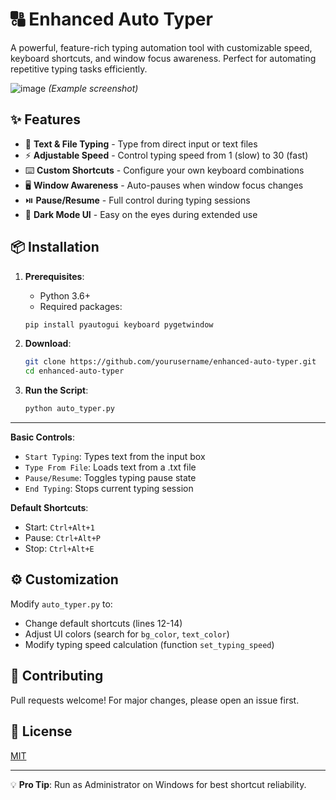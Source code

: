 # 🔠 Enhanced Auto Typer

A powerful, feature-rich typing automation tool with customizable speed, keyboard shortcuts, and window focus awareness. Perfect for automating repetitive typing tasks efficiently.

![image](https://github.com/user-attachments/assets/42257175-421c-406b-a67d-545f619d89bc) *(Example screenshot)*


## ✨ Features

- 🚀 **Text & File Typing** - Type from direct input or text files
- ⚡ **Adjustable Speed** - Control typing speed from 1 (slow) to 30 (fast)
- ⌨️ **Custom Shortcuts** - Configure your own keyboard combinations
- 🖥️ **Window Awareness** - Auto-pauses when window focus changes
- ⏯️ **Pause/Resume** - Full control during typing sessions
- 🎨 **Dark Mode UI** - Easy on the eyes during extended use

## 📦 Installation

1. **Prerequisites**:
   - Python 3.6+
   - Required packages:
   

   ```bash
   pip install pyautogui keyboard pygetwindow

   ```

2. **Download**:
   ```bash
   git clone https://github.com/yourusername/enhanced-auto-typer.git
   cd enhanced-auto-typer
   ```

3. **Run the Script**:
   ```bash
   python auto_typer.py
   ```
   
---

**Basic Controls**:
- `Start Typing`: Types text from the input box
- `Type From File`: Loads text from a .txt file
- `Pause/Resume`: Toggles typing pause state
- `End Typing`: Stops current typing session

**Default Shortcuts**:
- Start: `Ctrl+Alt+1`
- Pause: `Ctrl+Alt+P`
- Stop: `Ctrl+Alt+E`

## ⚙️ Customization

Modify `auto_typer.py` to:
- Change default shortcuts (lines 12-14)
- Adjust UI colors (search for `bg_color`, `text_color`)
- Modify typing speed calculation (function `set_typing_speed`)

## 🤝 Contributing

Pull requests welcome! For major changes, please open an issue first.

## 📜 License

[MIT](https://choosealicense.com/licenses/mit/)

---

💡 **Pro Tip**: Run as Administrator on Windows for best shortcut reliability.
